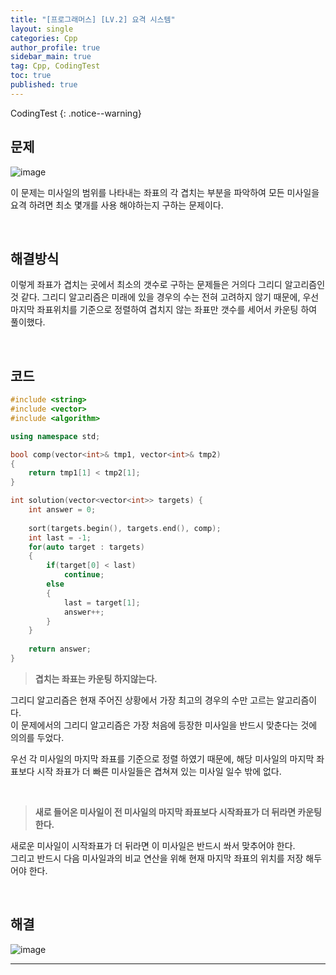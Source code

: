 ```yaml
---
title: "[프로그래머스] [LV.2] 요격 시스템"
layout: single
categories: Cpp
author_profile: true
sidebar_main: true
tag: Cpp, CodingTest
toc: true
published: true
---
```






CodingTest
{: .notice--warning}



## 문제

![image](https://github.com/PREADIM/PREADIM.github.io/assets/69719507/955983fe-04b3-440a-af5d-b2b0b208ae50)

이 문제는 미사일의 범위를 나타내는 좌표의 각 겹치는 부분을 파악하여 모든 미사일을 요격 하려면 최소 몇개를 사용 해야하는지 구하는 문제이다.


<br>



## 해결방식


이렇게 좌표가 겹치는 곳에서 최소의 갯수로 구하는 문제들은 거의다 그리디 알고리즘인 것 같다. 그리디 알고리즘은 미래에 있을 경우의 수는 전혀 고려하지 않기 때문에, 우선 마지막 좌표위치를 기준으로 정렬하여 겹치지 않는 좌표만 갯수를 세어서 카운팅 하여 풀이했다.


<br>


## 코드



```cpp
#include <string>
#include <vector>
#include <algorithm>

using namespace std;

bool comp(vector<int>& tmp1, vector<int>& tmp2)
{
    return tmp1[1] < tmp2[1];
}

int solution(vector<vector<int>> targets) {
    int answer = 0;
    
    sort(targets.begin(), targets.end(), comp);
    int last = -1;
    for(auto target : targets)
    {
        if(target[0] < last)
            continue;
        else
        {
            last = target[1];
            answer++;
        }
    }
    
    return answer;
}
```


> **겹치는 좌표는 카운팅 하지않는다.**

그리디 알고리즘은 현재 주어진 상황에서 가장 최고의 경우의 수만 고르는 알고리즘이다.   
이 문제에서의 그리디 알고리즘은 가장 처음에 등장한 미사일을 반드시 맞춘다는 것에 의의를 두었다.

우선 각 미사일의 마지막 좌표를 기준으로 정렬 하였기 때문에, 해당 미사일의 마지막 좌표보다 시작 좌표가 더 빠른 미사일들은 겹쳐져 있는 미사일 일수 밖에 없다.   


<br>

> **새로 들어온 미사일이 전 미사일의 마지막 좌표보다 시작좌표가 더 뒤라면 카운팅 한다.**

새로운 미사일이 시작좌표가 더 뒤라면 이 미사일은 반드시 쏴서 맞추어야 한다.   
그리고 반드시 다음 미사일과의 비교 연산을 위해 현재 마지막 좌표의 위치를 저장 해두어야 한다.


<br>


## 해결

![image](https://github.com/PREADIM/PREADIM.github.io/assets/69719507/877cd468-3ce6-481b-8360-73ba426832d4)




***
